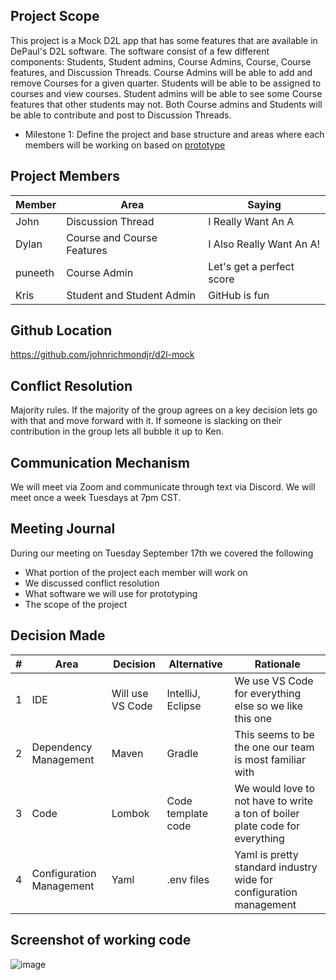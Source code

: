 ## Project Scope

This project is a Mock D2L app that has some features that are available in DePaul's D2L software. The software consist of a few different components: Students, Student admins, Course Admins, Course, Course features, and Discussion Threads. Course Admins will be able to add and remove Courses for a given quarter. Students will be able to be assigned to courses and view courses. Student admins will be able to see some Course features that other students may not. Both Course admins and Students will be able to contribute and post to Discussion Threads.

* Milestone 1: Define the project and base structure and areas where each members will be working on based on [prototype](https://app.moqups.com/OrQojpNkdxZkkrM2T6MAwr087SJ1ctHX/view/page/ad64222d5)

## Project Members

| Member  | Area                                   | Saying                |
|---------|----------------------------------------|-----------------------|
| John    | Discussion Thread                      | I Really Want An A    |
|  Dylan       | Course and Course Features             |  I Also Really Want An A!         |
| puneeth | Course Admin                           | Let's get a perfect score|
| Kris    | Student and Student Admin              | GitHub is fun         |

## Github Location

https://github.com/johnrichmondjr/d2l-mock

## Conflict Resolution

Majority rules. If the majority of the group agrees on a key decision lets go with that and move forward with it. If someone is slacking on their contribution in the group lets all bubble it up to Ken.

## Communication Mechanism

We will meet via Zoom and communicate through text via Discord. We will meet once a week Tuesdays at 7pm CST.

## Meeting Journal

During our meeting on Tuesday September 17th we covered the following
* What portion of the project each member will work on
* We discussed conflict resolution
* What software we will use for prototyping
* The scope of the project

## Decision Made
| # | Area  | Decision | Alternative | Rationale
| ----------- | ----------- | --- | --- |--- |
| 1 | IDE | Will use VS Code |IntelliJ, Eclipse | We use VS Code for everything else so we like this one
| 2 | Dependency Management  | Maven | Gradle | This seems to be the one our team is most familiar with
| 3 | Code  | Lombok | Code template code | We would love to not have to write a ton of boiler plate code for everything
| 4 | Configuration Management  | Yaml | .env files | Yaml is pretty standard industry wide for configuration management

## Screenshot of working code
![image](https://github.com/user-attachments/assets/b12d14e7-b244-43d6-b347-d10e845a06e6)



